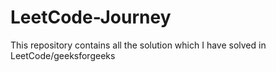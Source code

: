 # LeetCode-Journey
This repository contains all the solution which I have solved in LeetCode/geeksforgeeks
